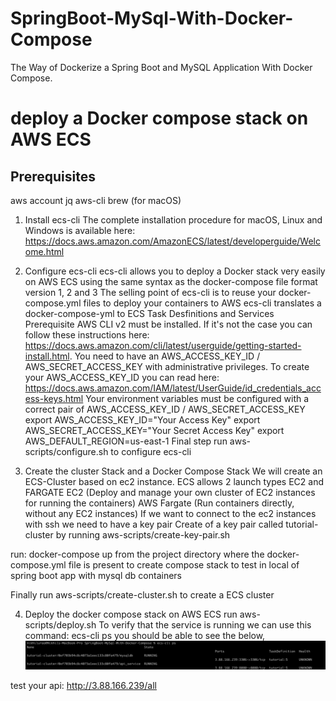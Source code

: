 # SpringBoot-MySql-With-Docker-Compose
The Way of Dockerize a Spring Boot and MySQL Application With Docker Compose.

#  deploy a Docker compose stack on AWS ECS
## Prerequisites 
aws account
jq
aws-cli
brew (for macOS)

1. Install ecs-cli
   The complete installation procedure for macOS, Linux and Windows is available here: https://docs.aws.amazon.com/AmazonECS/latest/developerguide/Welcome.html
2. Configure ecs-cli
   ecs-cli allows you to deploy a Docker stack very easily on AWS ECS using the same syntax as the docker-compose file format version 1, 2 and 3 
   The selling point of ecs-cli is to reuse your docker-compose.yml files to deploy your containers to AWS 
   ecs-cli translates a docker-compose-yml to ECS Task Desfinitions and Services
   Prerequisite 
   AWS CLI v2 must be installed. If it's not the case you can follow these instructions here: https://docs.aws.amazon.com/cli/latest/userguide/getting-started-install.html.
   You need to have an AWS_ACCESS_KEY_ID / AWS_SECRET_ACCESS_KEY with administrative privileges.
   To create your AWS_ACCESS_KEY_ID you can read here: https://docs.aws.amazon.com/IAM/latest/UserGuide/id_credentials_access-keys.html 
   Your environment variables must be configured with a correct pair of AWS_ACCESS_KEY_ID / AWS_SECRET_ACCESS_KEY
   export AWS_ACCESS_KEY_ID="Your Access Key"
   export AWS_SECRET_ACCESS_KEY="Your Secret Access Key"
   export AWS_DEFAULT_REGION=us-east-1
   Final step run aws-scripts/configure.sh to configure ecs-cli

3. Create the cluster Stack and a Docker Compose Stack
We will create an ECS-Cluster based on ec2 instance.
ECS allows 2 launch types EC2 and FARGATE
EC2 (Deploy and manage your own cluster of EC2 instances for running the containers)
AWS Fargate (Run containers directly, without any EC2 instances)
If we want to connect to the ec2 instances with ssh we need to have a key pair
 Create of a key pair called tutorial-cluster by running aws-scripts/create-key-pair.sh

run: docker-compose up from the project directory where the docker-compose.yml file is present to create compose stack to test in local of spring boot app with mysql db containers

Finally run aws-scripts/create-cluster.sh to create a ECS cluster
   
4. Deploy the docker compose stack on AWS ECS
run aws-scripts/deploy.sh
To verify that the service is running we can use this command:
ecs-cli ps
you should be able to see the below,
![img-1.png](img-1.png)

test your api: http://3.88.166.239/all 


   



